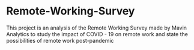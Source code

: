# Remote-Working-Survey
This project is an analysis of the Remote Working Survey made by Mavin Analytics to study the impact of COVID - 19 on remote work and state the possibilities of remote work post-pandemic
